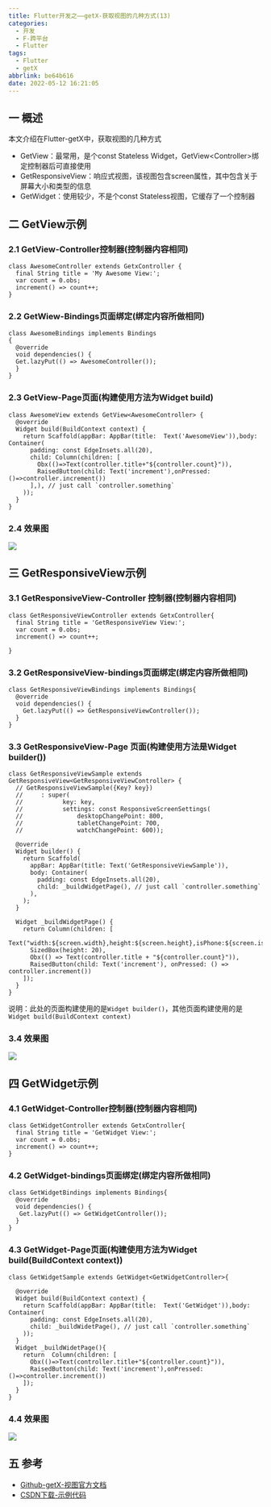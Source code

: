 ```yaml
---
title: Flutter开发之——getX-获取视图的几种方式(13)
categories:
  - 开发
  - F-跨平台
  - Flutter
tags:
  - Flutter
  - getX
abbrlink: be64b616
date: 2022-05-12 16:21:05
---
```

## 一 概述

本文介绍在Flutter-getX中，获取视图的几种方式

* GetView：最常用，是个const Stateless Widget，GetView\<Controller>绑定控制器后可直接使用
* GetResponsiveView：响应式视图，该视图包含screen属性，其中包含关于屏幕大小和类型的信息
* GetWidget：使用较少，不是个const Stateless视图，它缓存了一个控制器

<!--more-->

## 二 GetView示例

### 2.1 GetView-Controller控制器(控制器内容相同)

```
class AwesomeController extends GetxController {
  final String title = 'My Awesome View:';
  var count = 0.obs;
  increment() => count++;
}
```

### 2.2 GetWiew-Bindings页面绑定(绑定内容所做相同)

```
class AwesomeBindings implements Bindings
{
  @override
  void dependencies() {
  Get.lazyPut(() => AwesomeController());
  }
}
```

### 2.3 GetView-Page页面(构建使用方法为Widget build)

```
class AwesomeView extends GetView<AwesomeController> {
  @override
  Widget build(BuildContext context) {
    return Scaffold(appBar: AppBar(title:  Text('AwesomeView')),body: Container(
      padding: const EdgeInsets.all(20),
      child: Column(children: [
        Obx(()=>Text(controller.title+"${controller.count}")),
        RaisedButton(child: Text('increment'),onPressed: ()=>controller.increment())
      ],), // just call `controller.something`
    ));
  }
}
```

### 2.4 效果图

![][1]

## 三 GetResponsiveView示例

### 3.1 GetResponsiveView-Controller 控制器(控制器内容相同)

```
class GetResponsiveViewController extends GetxController{
  final String title = 'GetResponsiveView View:';
  var count = 0.obs;
  increment() => count++;

}
```

### 3.2 GetResponsiveView-bindings页面绑定(绑定内容所做相同)

```
class GetResponsiveViewBindings implements Bindings{
  @override
  void dependencies() {
    Get.lazyPut(() => GetResponsiveViewController());
  }
}
```

### 3.3 GetResponsiveView-Page 页面(构建使用方法是Widget builder())

```
class GetResponsiveViewSample extends GetResponsiveView<GetResponsiveViewController> {
  // GetResponsiveViewSample({Key? key})
  //     : super(
  //           key: key,
  //           settings: const ResponsiveScreenSettings(
  //               desktopChangePoint: 800,
  //               tabletChangePoint: 700,
  //               watchChangePoint: 600));

  @override
  Widget builder() {
    return Scaffold(
      appBar: AppBar(title: Text('GetResponsiveViewSample')),
      body: Container(
        padding: const EdgeInsets.all(20),
        child: _buildWidgetPage(), // just call `controller.something`
      ),
    );
  }

  Widget _buildWidgetPage() {
    return Column(children: [
      Text("width:${screen.width},height:${screen.height},isPhone:${screen.isPhone}"),
      SizedBox(height: 20),
      Obx(() => Text(controller.title + "${controller.count}")),
      RaisedButton(child: Text('increment'), onPressed: () => controller.increment())
    ]);
  }
}
```

说明：此处的页面构建使用的是`Widget builder()`，其他页面构建使用的是`Widget build(BuildContext context)`

### 3.4 效果图

![][2]
## 四 GetWidget示例

### 4.1 GetWidget-Controller控制器(控制器内容相同)

```
class GetWidgetController extends GetxController{
  final String title = 'GetWidget View:';
  var count = 0.obs;
  increment() => count++;
}
```

### 4.2 GetWidget-bindings页面绑定(绑定内容所做相同)

```
class GetWidgetBindings implements Bindings{
  @override
  void dependencies() {
   Get.lazyPut(() => GetWidgetController());
  }
}
```

### 4.3 GetWidget-Page页面(构建使用方法为Widget build(BuildContext context))

```
class GetWidgetSample extends GetWidget<GetWidgetController>{

  @override
  Widget build(BuildContext context) {
    return Scaffold(appBar: AppBar(title:  Text('GetWidget')),body: Container(
      padding: const EdgeInsets.all(20),
      child: _buildWidetPage(), // just call `controller.something`
    ));
  }
  Widget _buildWidetPage(){
    return  Column(children: [
      Obx(()=>Text(controller.title+"${controller.count}")),
      RaisedButton(child: Text('increment'),onPressed: ()=>controller.increment())
    ]);
  }
}
```

### 4.4 效果图

![][3]

## 五 参考

* [Github-getX-视图官方文档](https://github.com/jonataslaw/getx#getview)
* [CSDN下载-示例代码](https://download.csdn.net/download/Calvin_zhou/85355930)



[1]:https://cdn.jsdelivr.net/gh/PGzxc/CDN/blog-flutter/flutter-getx-view-13-getview-preview.png
[2]:https://cdn.jsdelivr.net/gh/PGzxc/CDN/blog-flutter/flutter-getx-view-13-getresponsive-preview.png
[3]:https://cdn.jsdelivr.net/gh/PGzxc/CDN/blog-flutter/flutter-getx-view-13-getwidget-preview.png
